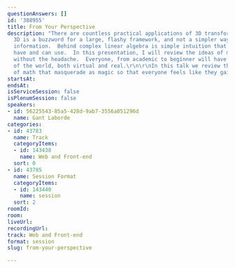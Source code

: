 ```yaml
---
questionAnswers: []
id: '388955'
title: From Your Perspective
description: "There are countless practical applications of 3D transforms.  Too often
  3D is a buzzword for a large, flashy framework, and not a simpler way to present
  information.  Behind complex linear algebra is simple intuition that you already
  have and can use.  In this presentation, I will review the ideas of matrix transforms
  without the headache.  Everyone, from academic to beginner will have a clearer understanding
  of the world, both virtual and real.\r\n\r\nIn this talk we review the tiny bits
  of math that masquerade as magic so that everyone feels like they gained superpowers."
startsAt: 
endsAt: 
isServiceSession: false
isPlenumSession: false
speakers:
- id: 56225543-85a5-428d-9ab7-3556a051296d
  name: Gant Laborde
categories:
- id: 43783
  name: Track
  categoryItems:
  - id: 143438
    name: Web and Front-end
  sort: 0
- id: 43785
  name: Session Format
  categoryItems:
  - id: 143440
    name: session
  sort: 2
roomId: 
room: 
liveUrl: 
recordingUrl: 
track: Web and Front-end
format: session
slug: from-your-perspective

---
```


